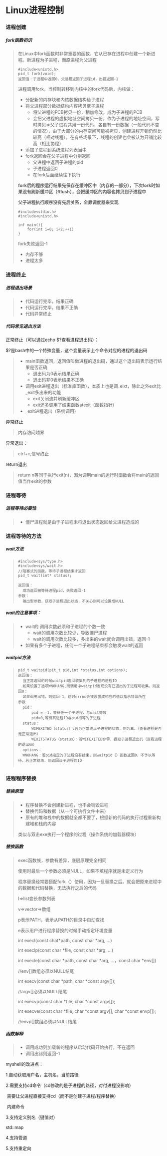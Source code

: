 # Linux进程控制

### 进程创建

##### fork函数初识

> 在Linux中fork函数时非常重要的函数，它从已存在进程中创建一个新进程。新进程为子进程，而原进程为父进程
>
> ```
> #include<unistd.h>
> pid_t fork(void);
> 返回值：子进程中返回0，父进程返回子进程id，出错返回-1
> ```
>
> 进程调用fork，当控制转移到内核中的fork代码后，内核做：
>
> * 分配新的内存块和内核数据结构给子进程
> * 将父进程部分数据结构内容拷贝至子进程
>   * 将父进程的PCB拷贝一份，稍加修改，成为子进程的PCB
>   * 会把父进程的虚拟地址空间拷贝一份，作为子进程的地址空间，写时拷贝=>父子进程共用一份代码，各自有一份数据（一般代码不变的情况），由于大部分的内存空间可能被拷贝，创建进程开销仍然比较高（相对线程），在有些场景下，线程的创建也会被认为开销比较高（相比协程）
> * 添加子进程到系统进程列表当中
> * fork返回会在父子进程中分别返回
>   * 父进程中返回子进程的pid
>   * 子进程返回0
>   * 在fork后面继续往下执行
>
> **fork后的程序运行结果先保存在缓冲区中（内存的一部分），下次fork时如果没有刷新缓冲区（fflush），会把缓冲区的内容也拷贝到子进程中**
>
> **父子进程执行顺序没有先后关系，全靠调度器来实现**
>
> ```
> #include<stdio.h>
> #include<unistd.h>
> 
> inf main(){
>     for(int i=0; i<2;++i)
> }
> ```
>
> fork失败返回-1
>
> * 内存不够
> * 进程太多

### 进程终止

##### 进程退出场景

> * 代码运行完毕，结果正确
> * 代码运行完毕，结果不正确
> * 代码异常终止

##### 代码常见退出方法

正常终止（可以通过echo $?查看进程退出码）：

$?是bash中的一个特殊变量，这个变量表示上个命令对应的进程的退出码

> * main函数返回，返回值叫做进程的退出码，通过这个退出码表示运行结果是否正确
>   * 退出码为0表示结果正确
>   * 退出码非0表示结果不正确
> * 调用exit进程退出（标准库函数），本质上也是调\_eixt，除此之外exit比\_exit多出来的功能
>   * exit关闭流并刷新缓冲区
>   * exit还多调用了结束函数atexit（函数指针）
> * _exit进程退出（系统调用）

异常终止

> 内存访问越界

异常退出：

> ctrl+c,信号终止

return退出

> return n等同于执行exit(n)，因为调用main的运行时函数会将main的返回值当作exit的参数

### 进程等待

##### 进程等待必要性

> * 僵尸进程就是由于子进程未将退出状态返回给父进程造成的

### 进程等待的方法

##### wait方法

> ```
> #include<sys/type.h>
> #include<sys/wait.h>
> //阻塞式的函数，等待子进程结束才返回
> pid_t wait(int* status);
> 
> 返回值：
> 	成功返回被等待进程pid，失败返回-1
> 参数：
> 	输出型参数，获取子进程退出状态，不关心则可以设置成NULL
> ```
>

##### wait的注意事项：

> * wait的 调用次数必须和子进程的个数一致
>   * wait的调用次数比较少，导致僵尸进程
>   * wait的调用次数比较多，多出来的wait就会调用出错，返回-1
> * 如果有多个子进程，任何一个子进程结束都会触发wait的返回

##### waitpid方法

> ```
> pid_t waitpid(pit_t pid,int *status,int options);
> 返回值：
> 	当正常返回的时候waitpid返回收集到的子进程的进程ID
> 	如果设置了选项WNOHANG,而调用中waitpid发现没有已退出的子进程可收集，则返回0；
> 	如果调用出错，则返回-1，这时errno会被设置成相应的值以指示错误所在
> 参数
> 	pid：
> 		pid = -1，等待任一个子进程，与wait等效
> 		pid>0,等待其进程ID与pid相等的子进程
> 	status：
> 		WIFEXITED（status）:若为正常终止子进程的状态，则为真。（查看进程是否是正常退出）
> 		WEXITSTATUS（status）：若WIFEXITED非零，提取子进程退出码（查看进程的退出码）
> 	options：
> 	WNOHANG：若pid指定的子进程没有结束，则waitpid（）函数返回0，不予以等待，若正常结束，则返回该子进程的ID
> 	
> ```

### 进程程序替换

##### 替换原理

> * 程序替换不会创建新进程，也不会销毁进程
> * 替换代码和数据（从一个可执行文件中来）
> * 原有的堆和栈中的数据就全都不要了，根据新的代码的执行过程重新构建堆和栈的内容
>
> 类似与双击exe执行一个程序的过程（操作系统的加载器模块）

##### 替换函数

> exec函数族，参数有差异，底层原理完全相同
>
> 使用时最后一个参数必须是NULL，如果不填程序就是未定义行为
>
> 程序替换经常要搭配fork（）使用，因为一旦替换之后。就会把原来进程中的数据和代码替换，无法执行之后的代码
>
> l=>list变长参数列表
>
> v=>vector=>数组
>
> p表示PATH，表示从PATH的目录中自动查找
>
> e表示用户进行程序替换的时候手动指定环境变量
>
> int execl(const chat*path, const char *arg, ...)
>
> int execlp(const char *file, const char *arg, ...)
>
> int execle(const char *path, const char *arg, ...，const char *env[])
>
> //env[]数组必须以NULL结尾
>
> int execv(const char *path, char *const argv[]);
>
> //argv[]必须以NULL结尾
>
> int execvp(const char *file, char *const argv[]);
>
> int execve(const char *file, char *const argv[], char *const envp[]);
>
> //envp[]数组必须以NULL结尾

##### 函数解释

> * 调用成功则加载新的程序从启动代码开始执行，不在返回
> * 调用出错则返回-1

myshell的改进点：

1.自动获取用户名，主机名，当前路径

2.需要支持cd命令（cd修改的是子进程的路径，对付进程没影响）

​	需要让父进程直接支持cd（而不是创建子进程/程序替换）

​	内建命令

3.支持定义别名（键值对）

std::map

4.支持管道

5.支持重定向
